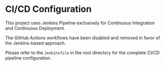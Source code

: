 # CI/CD Configuration

This project uses Jenkins Pipeline exclusively for Continuous Integration and Continuous Deployment.

The GitHub Actions workflows have been disabled and removed in favor of the Jenkins-based approach.

Please refer to the `Jenkinsfile` in the root directory for the complete CI/CD pipeline configuration. 